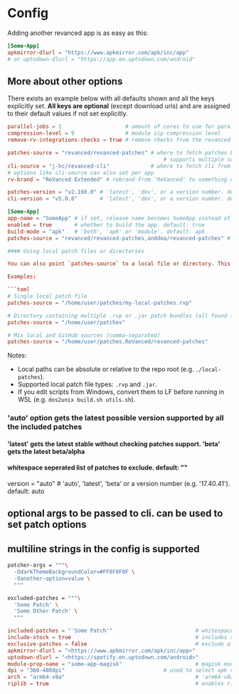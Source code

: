 # Config

Adding another revanced app is as easy as this:

```toml
[Some-App]
apkmirror-dlurl = "https://www.apkmirror.com/apk/inc/app"
# or uptodown-dlurl = "https://app.en.uptodown.com/android"
```

## More about other options

There exists an example below with all defaults shown and all the keys explicitly set.
**All keys are optional** (except download urls) and are assigned to their default values if not set explicitly.

```toml
parallel-jobs = 1                    # amount of cores to use for parallel patching, if not set $(nproc) is used
compression-level = 9                # module zip compression level
remove-rv-integrations-checks = true # remove checks from the revanced integrations

patches-source = "revanced/revanced-patches" # where to fetch patches bundle from. default: "revanced/revanced-patches"
                                                 # supports multiple sources separated by commas: "revanced/revanced-patches,anddea/revanced-patches"
cli-source = "j-hc/revanced-cli"             # where to fetch cli from. default: "j-hc/revanced-cli"
# options like cli-source can also set per app
rv-brand = "ReVanced Extended" # rebrand from 'ReVanced' to something different. default: "ReVanced"

patches-version = "v2.160.0" # 'latest', 'dev', or a version number. default: "latest"
cli-version = "v5.0.0"       # 'latest', 'dev', or a version number. default: "latest"

[Some-App]
app-name = "SomeApp" # if set, release name becomes SomeApp instead of Some-App. default is same as table name, which is 'Some-App' here.
enabled = true       # whether to build the app. default: true
build-mode = "apk"   # 'both', 'apk' or 'module'. default: apk
patches-source = "revanced/revanced-patches,anddea/revanced-patches" # multiple sources example

#### Using local patch files or directories

You can also point `patches-source` to a local file or directory. This is useful for testing or using custom patch bundles stored on disk.

Examples:

```toml
# Single local patch file
patches-source = "/home/user/patches/my-local-patches.rvp"

# Directory containing multiple .rvp or .jar patch bundles (all found files will be used)
patches-source = "/home/user/patches"

# Mix local and GitHub sources (comma-separated)
patches-source = "/home/user/patches,ReVanced/revanced-patches"
```

Notes:

- Local paths can be absolute or relative to the repo root (e.g. `./local-patches`).
- Supported local patch file types: `.rvp` and `.jar`.
- If you edit scripts from Windows, convert them to LF before running in WSL (e.g. `dos2unix build.sh utils.sh`).

### 'auto' option gets the latest possible version supported by all the included patches

#### 'latest' gets the latest stable without checking patches support. 'beta' gets the latest beta/alpha

#### whitespace seperated list of patches to exclude. default: ""

version = "auto"     # 'auto', 'latest', 'beta' or a version number (e.g. '17.40.41'). default: auto

## optional args to be passed to cli. can be used to set patch options

## multiline strings in the config is supported

```bash
patcher-args = """\
  -OdarkThemeBackgroundColor=#FF0F0F0F \
  -Oanother-option=value \
  """
```

```bash
excluded-patches = """\
  'Some Patch' \
  'Some Other Patch' \
  """
```

```toml
included-patches = "'Some Patch'"                          # whitespace seperated list of non-default patches to include. default: ""
include-stock = true                                       # includes stock apk in the module. default: true
exclusive-patches = false                                  # exclude all patches by default. default: false
apkmirror-dlurl = "<https://www.apkmirror.com/apk/inc/app>"
uptodown-dlurl = "<https://spotify.en.uptodown.com/android>"
module-prop-name = "some-app-magisk"                       # magisk module prop name.
dpi = "360-480dpi"                               # used to select apk variant from apkmirror. default: nodpi
arch = "arm64-v8a"                                         # 'arm64-v8a', 'arm-v7a', 'all', 'both'. 'both' downloads both arm64-v8a and arm-v7a. default: all
riplib = true                                              # enables ripping x86 and x86_64 libs from apks with j-hc revanced cli. default: true
```
